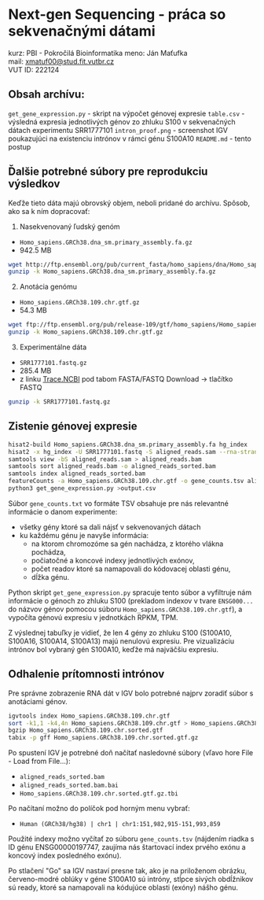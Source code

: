 # Next-gen Sequencing - práca so sekvenačnými dátami

kurz: PBI - Pokročilá Bioinformatika
meno: Ján Maťufka  
mail: xmatuf00@stud.fit.vutbr.cz  
VUT ID: 222124  

## Obsah archívu:
`get_gene_expression.py` - skript na výpočet génovej expresie
`table.csv` - výsledná expresia jednotlivých génov zo zhluku S100 v sekvenačných dátach experimentu SRR1777101
`intron_proof.png` - screenshot IGV poukazujúci na existenciu intrónov v rámci génu S100A10
`README.md` - tento postup

## Ďalšie potrebné súbory pre reprodukciu výsledkov

Keďže tieto dáta majú obrovský objem, neboli pridané do archívu. Spôsob, ako sa k ním dopracovať:

1) Nasekvenovaný ľudský genóm
- `Homo_sapiens.GRCh38.dna_sm.primary_assembly.fa.gz`
- 942.5 MB
```sh
wget http://ftp.ensembl.org/pub/current_fasta/homo_sapiens/dna/Homo_sapiens.GRCh38.dna_sm.primary_assembly.fa.gz
gunzip -k Homo_sapiens.GRCh38.dna_sm.primary_assembly.fa.gz
```

2) Anotácia genómu
- `Homo_sapiens.GRCh38.109.chr.gtf.gz`
- 54.3 MB
```sh
wget ftp://ftp.ensembl.org/pub/release-109/gtf/homo_sapiens/Homo_sapiens.GRCh38.109.chr.gtf.gz
gunzip -k Homo_sapiens.GRCh38.109.chr.gtf.gz
```


3) Experimentálne dáta
- `SRR1777101.fastq.gz`
- 285.4 MB
- z linku [Trace.NCBI](https://trace.ncbi.nlm.nih.gov/Traces/index.html?view=run_browser&acc=SRR1777101&display=download) pod tabom FASTA/FASTQ Download -> tlačítko FASTQ
```sh
gunzip -k SRR1777101.fastq.gz
```

## Zistenie génovej expresie

```sh
hisat2-build Homo_sapiens.GRCh38.dna_sm.primary_assembly.fa hg_index
hisat2 -x hg_index -U SRR1777101.fastq -S aligned_reads.sam --rna-strandness R
samtools view -bS aligned_reads.sam > aligned_reads.bam
samtools sort aligned_reads.bam -o aligned_reads_sorted.bam
samtools index aligned_reads_sorted.bam
featureCounts -a Homo_sapiens.GRCh38.109.chr.gtf -o gene_counts.tsv aligned_reads_sorted.bam
python3 get_gene_expression.py >output.csv
```

Súbor `gene_counts.txt` vo formáte TSV obsahuje pre nás relevantné informácie o danom experimente:
- všetky gény ktoré sa dali nájsť v sekvenovaných dátach
- ku každému génu je navyše informácia:
    - na ktorom chromozóme sa gén nachádza, z ktorého vlákna pochádza,
    - počiatočné a koncové indexy jednotlivých exónov,
    - počet readov ktoré sa namapovali do kódovacej oblasti génu,
    - dĺžka génu.

Python skript `get_gene_expression.py` spracuje tento súbor a vyfiltruje nám informácie o génoch zo zhluku S100 (prekladom indexov v tvare `ENSG000...` do názvov génov pomocou súboru `Homo_sapiens.GRCh38.109.chr.gtf`), a vypočíta génovú expresiu v jednotkách RPKM, TPM.

Z výslednej tabuľky je vidieť, že len 4 gény zo zhluku S100 (S100A10, S100A16, S100A14, S100A13) majú nenulovú expresiu.
Pre vizualizáciu intrónov bol vybraný gén S100A10, keďže má najväčšiu expresiu.

## Odhalenie prítomnosti intrónov

Pre správne zobrazenie RNA dát v IGV bolo potrebné najprv zoradiť súbor s anotáciami génov.
```sh
igvtools index Homo_sapiens.GRCh38.109.chr.gtf
sort -k1,1 -k4,4n Homo_sapiens.GRCh38.109.chr.gtf > Homo_sapiens.GRCh38.109.chr.sorted.gtf
bgzip Homo_sapiens.GRCh38.109.chr.sorted.gtf
tabix -p gff Homo_sapiens.GRCh38.109.chr.sorted.gtf.gz
```

Po spustení IGV je potrebné doň načítať nasledovné súbory (vľavo hore File - Load from File...):
- `aligned_reads_sorted.bam`
- `aligned_reads_sorted.bam.bai`
- `Homo_sapiens.GRCh38.109.chr.sorted.gtf.gz.tbi`

Po načítaní možno do políčok pod horným menu vybrať:
- `Human (GRCh38/hg38) | chr1 | chr1:151,982,915-151,993,859`

Použité indexy možno vyčítať zo súboru `gene_counts.tsv` (nájdením riadka s ID génu ENSG00000197747, zaujíma nás štartovací index prvého exónu a koncový index posledného exónu).

Po stlačení "Go" sa IGV nastaví presne tak, ako je na priloženom obrázku, červeno-modré oblúky v géne S100A10 sú intróny, stĺpce sivých obdĺžnikov sú ready, ktoré sa namapovali na kódujúce oblasti (exóny) nášho génu.


